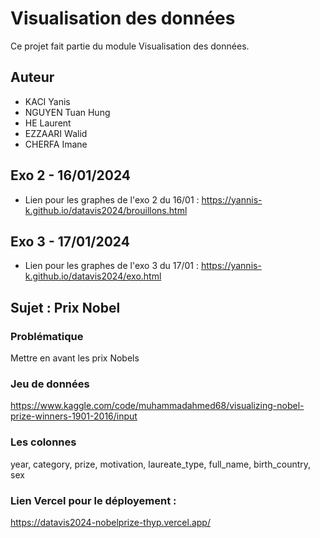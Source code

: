 # Visualisation des données

Ce projet fait partie du module Visualisation des données.

## Auteur
- KACI Yanis
- NGUYEN Tuan Hung
- HE Laurent
- EZZAARI Walid
- CHERFA Imane

## Exo 2 - 16/01/2024
- Lien pour les graphes de l'exo 2 du 16/01 : https://yannis-k.github.io/datavis2024/brouillons.html

## Exo 3 - 17/01/2024
- Lien pour les graphes de l'exo 3 du 17/01 : https://yannis-k.github.io/datavis2024/exo.html

## Sujet : Prix Nobel

### Problématique
Mettre en avant les prix Nobels

### Jeu de données
https://www.kaggle.com/code/muhammadahmed68/visualizing-nobel-prize-winners-1901-2016/input

### Les colonnes 
year, category, prize, motivation, laureate_type, full_name, birth_country, sex

### Lien Vercel pour le déployement : 
https://datavis2024-nobelprize-thyp.vercel.app/
